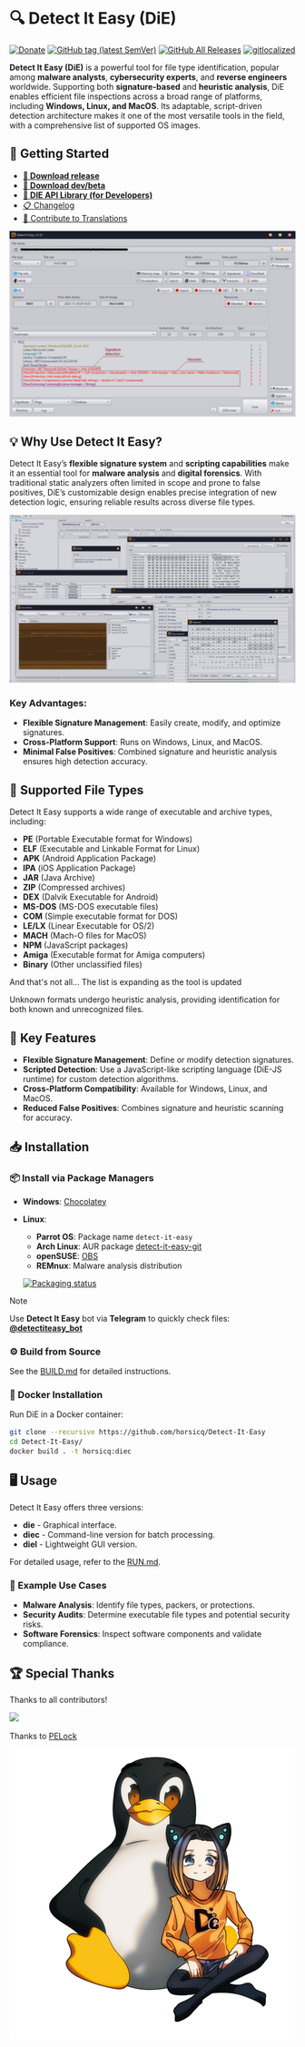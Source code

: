 # 🔍 Detect It Easy (DiE)

[![Donate](https://img.shields.io/badge/Donate-PayPal-green.svg)](https://www.paypal.com/cgi-bin/webscr?cmd=_s-xclick&hosted_button_id=NF3FBD3KHMXDN)
[![GitHub tag (latest SemVer)](https://img.shields.io/github/tag/horsicq/DIE-engine.svg)](http://ntinfo.biz)
[![GitHub All Releases](https://img.shields.io/github/downloads/horsicq/DIE-engine/total.svg)](http://ntinfo.biz)
[![gitlocalized](https://gitlocalize.com/repo/4736/whole_project/badge.svg)](https://github.com/horsicq/XTranslation)

**Detect It Easy (DiE)** is a powerful tool for file type identification, popular among **malware analysts**, **cybersecurity experts**, and **reverse engineers** worldwide. Supporting both **signature-based** and **heuristic analysis**, DiE enables efficient file inspections across a broad range of platforms, including **Windows, Linux, and MacOS**. Its adaptable, script-driven detection architecture makes it one of the most versatile tools in the field, with a comprehensive list of supported OS images.

## 🚀 Getting Started

-   **[💎 Download release](https://github.com/horsicq/DIE-engine/releases)**
-   **[🧪 Download dev/beta](https://github.com/horsicq/DIE-engine/releases/tag/Beta)**
-   **[🚀 DIE API Library (for Developers)](https://github.com/horsicq/die_library)**
-   [📋 Changelog](https://github.com/horsicq/Detect-It-Easy/blob/master/changelog.txt)
-   [💬 Contribute to Translations](https://github.com/horsicq/XTranslation)

![Screenshot](docs/1.png)

## 💡 Why Use Detect It Easy?

Detect It Easy’s **flexible signature system** and **scripting capabilities** make it an essential tool for **malware analysis** and **digital forensics**. With traditional static analyzers often limited in scope and prone to false positives, DiE’s customizable design enables precise integration of new detection logic, ensuring reliable results across diverse file types.

![Screenshot](docs/2.png)

### Key Advantages:

-   **Flexible Signature Management**: Easily create, modify, and optimize signatures.
-   **Cross-Platform Support**: Runs on Windows, Linux, and MacOS.
-   **Minimal False Positives**: Combined signature and heuristic analysis ensures high detection accuracy.

## 📄 Supported File Types

Detect It Easy supports a wide range of executable and archive types, including:

-   **PE** (Portable Executable format for Windows)
-   **ELF** (Executable and Linkable Format for Linux)
-   **APK** (Android Application Package)
-   **IPA** (iOS Application Package)
-   **JAR** (Java Archive)
-   **ZIP** (Compressed archives)
-   **DEX** (Dalvik Executable for Android)
-   **MS-DOS** (MS-DOS executable files)
-   **COM** (Simple executable format for DOS)
-   **LE/LX** (Linear Executable for OS/2)
-   **MACH** (Mach-O files for MacOS)
-   **NPM** (JavaScript packages)
-   **Amiga** (Executable format for Amiga computers)
-   **Binary** (Other unclassified files)

And that's not all... The list is expanding as the tool is updated

Unknown formats undergo heuristic analysis, providing identification for both known and unrecognized files.

## 🔑 Key Features

-   **Flexible Signature Management**: Define or modify detection signatures.
-   **Scripted Detection**: Use a JavaScript-like scripting language (DiE-JS runtime) for custom detection algorithms.
-   **Cross-Platform Compatibility**: Available for Windows, Linux, and MacOS.
-   **Reduced False Positives**: Combines signature and heuristic scanning for accuracy.

## 📥 Installation

### 📦 Install via Package Managers

-   **Windows**: [Chocolatey](https://community.chocolatey.org/packages/die)
-   **Linux**:

    -   **Parrot OS**: Package name `detect-it-easy`
    -   **Arch Linux**: AUR package [detect-it-easy-git](https://aur.archlinux.org/packages/detect-it-easy-git/)
    -   **openSUSE**: [OBS](https://build.opensuse.org/package/show/home:mnhauke/detect-it-easy)
    -   **REMnux**: Malware analysis distribution

    [![Packaging status](https://repology.org/badge/vertical-allrepos/detect-it-easy.svg)](https://repology.org/project/detect-it-easy/versions)

> [!NOTE]
> Use **Detect It Easy** bot via **Telegram** to quickly check files: [**@detectiteasy_bot**](https://t.me/detectiteasy_bot)

### ⚙️ Build from Source

See the [BUILD.md](docs/BUILD.md) for detailed instructions.

### 🐳 Docker Installation

Run DiE in a Docker container:

```bash
git clone --recursive https://github.com/horsicq/Detect-It-Easy
cd Detect-It-Easy/
docker build . -t horsicq:diec
```

## 🖥️ Usage

Detect It Easy offers three versions:

-   **die** - Graphical interface.
-   **diec** - Command-line version for batch processing.
-   **diel** - Lightweight GUI version.

For detailed usage, refer to the [RUN.md](docs/RUN.md).

### 🔎 Example Use Cases

-   **Malware Analysis**: Identify file types, packers, or protections.
-   **Security Audits**: Determine executable file types and potential security risks.
-   **Software Forensics**: Inspect software components and validate compliance.

## 🏆 Special Thanks

Thanks to all contributors!

<a href="https://github.com/horsicq/Detect-It-Easy/graphs/contributors">
    <img src="https://contrib.rocks/image?repo=horsicq/Detect-It-Easy" />
</a>

Thanks to [PELock](https://www.pelock.com)

![Mascot](mascots/logo.png)
